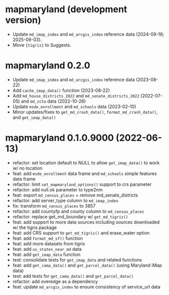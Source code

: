 # mapmaryland (development version)

- Update `md_imap_index` and `md_arcgis_index` reference data (2024-09-18; 2025-09-03).
- Move `{tigris}` to Suggests.

# mapmaryland 0.2.0

- Update `md_imap_index` and `md_arcgis_index` reference data (2023-08-22)
- Add `cache_imap_data()` function (2023-08-22)
- Add `md_house_districts_2022` and `md_senate_districts_2022` (2022-07-05) and `md_zcta` data (2022-10-26)
- Update `msde_enrollment` and `md_schools` data (2023-02-10)
- Minor updates/fixes to `get_md_crash_data()`, `format_md_crash_data()`, and `get_imap_data()`

# mapmaryland 0.1.0.9000 (2022-06-13)

- refactor: set location default to NULL to allow `get_imap_data()` to work w/ no location
- feat: add `msde_enrollment` data frame and `md_schools` simple features data frame
- refactor: limit `set_mapmaryland_options()` support to crs parameter
- refactor: add null.ok parameter to type2nm
- feat: export `md_census_places` + remove md_senate_districts
- refactor: add server_type column to `md_imap_index`
- fix: transform `md_census_places` to 3857
- refactor: add countyfp and county column to `md_census_places`
- refactor: replace get_md_boundary w/ `get_md_tigris()`
- feat: add support to more data sources including sources downloaded w/ the tigris package
- feat: add CRS support to `get_md_tigris()` and erase_water option
- feat: add `format_md_sf()` function
- feat: add more datasets from tigris
- feat: add `us_states_near_md` data
- feat: add `get_imap_data` function
- test: consolidate tests for `get_imap_data` and related functions
- feat: add `get_cama_data()` and `get_parcel_data()` (using Maryland iMap data)
- test: add tests for `get_cama_data()` and `get_parcel_data()`
- refactor: add overedge as a dependency
- feat: update `md_arcgis_index` to ensure consistency of service_url data
